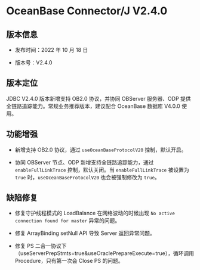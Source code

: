 # OceanBase Connector/J V2.4.0

## 版本信息

* 发布时间：2022 年 10 月 18 日

* 版本号：V2.4.0

## 版本定位

JDBC V2.4.0 版本新增支持 OB2.0 协议，并协同 OBServer 服务器、ODP 提供全链路追踪能力。常规业务推荐版本，建议配合 OceanBase 数据库 V4.0.0 使用。

## 功能增强

* 新增支持 OB2.0 协议，通过 `useOceanBaseProtocolV20` 控制，默认开启。
  
* 协同 OBServer 节点、ODP 新增支持全链路追踪能力，通过 `enableFullLinkTrace` 控制，默认关闭。当 `enableFullLinkTrace` 被设置为 `true` 时，`useOceanBaseProtocolV20` 也会被强制修改为 `true`。

## 缺陷修复

* 修复守护线程模式的 LoadBalance 在网络波动的时候出现 `No active connection found for master` 异常的问题。

* 修复 ArrayBinding setNull API 导致 Server 返回异常问题。

* 修复 PS 二合一协议下（useServerPrepStmts=true&useOraclePrepareExecute=true），循环调用 Procedure，只有第一次会 Close PS 的问题。